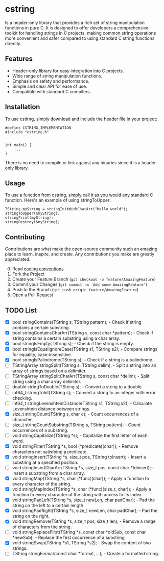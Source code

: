 # cstring
Is a header-only library that provides a rich set of string manipulation functions in pure C. It is designed to offer developers a comprehensive toolkit for handling strings in C projects, making common string operations more convenient and safer compared to using standard C string functions directly.

## Features

- Header-only library for easy integration into C projects.
- Wide range of string manipulation functions.
- Emphasis on safety and performance.
- Simple and clear API for ease of use.
- Compatible with standard C compilers.

## Installation

To use cstirng, simply download and include the header file in your project:
```
#define CSTRING_IMPLEMENTATION
#include "cstring.h"


int main() {
    ...
}
```
There is no need to compile or link against any binaries since it is a header-only library.

## Usage

To use a function from cstring, simply call it as you would any standard C function. Here's an example of using stringToUpper:
```
TString myString = stringInitWithCharArr("hello world");
stringToUpper(&myString);
stringPrint(myString);
stringDestroy(&myString);
```

## Contributing

Contributions are what make the open-source community such an amazing place to learn, inspire, and create. Any contributions you make are greatly appreciated.

0. Read [coding conventions](https://github.com/Tnirpps/cstring/blob/main/CONTRIBUTING.md)
1. Fork the Project
2. Create your Feature Branch (`git checkout -b feature/AmazingFeature`)
3. Commit your Changes (`git commit -m 'Add some AmazingFeature'`)
4. Push to the Branch (`git push origin feature/AmazingFeature`)
5. Open a Pull Request

## TODO List

- [x] bool stringContains(TString s, TString pattern); - Check if string contains a certain substring.
- [x] bool stringContainsCharArr(TString s, const char *pattern); - Check if string contains a certain substring using a char array.
- [x] bool stringIsEmpty(TString s); - Check if the string is empty.
- [x] bool stringIsEqualIgnoreCase(TString s1, TString s2); - Compare strings for equality, case-insensitive.
- [x] bool stringIsPalindrome(TString s); - Check if a string is a palindrome.
- [ ] TStringArray stringSplit(TString s, TString delim); - Split a string into an array of strings based on a delimiter.
- [ ] TStringArray stringSplitCharArr(TString s, const char *delim); - Split string using a char array delimiter.
- [ ] double stringToDouble(TString s); - Convert a string to a double.
- [ ] int64_t stringToInt(TString s); - Convert a string to an integer with error checking.
- [ ] int64_t stringLevenshteinDistance(TString s1, TString s2); - Calculate Levenshtein distance between strings.
- [x] size_t stringCount(TString s, char c); - Count occurrences of a character.
- [ ] size_t stringCountSubstring(TString s, TString pattern); - Count occurrences of a substring.
- [ ] void stringCapitalize(TString *s); - Capitalize the first letter of each word.
- [x] void stringFilter(TString *s, bool (*predicate)(char)); - Remove characters not satisfying a predicate.
- [x] void stringInsert(TString *s, size_t pos, TString toInsert); - Insert a substring at a specified position.
- [ ] void stringInsertCharArr(TString *s, size_t pos, const char *toInsert); - Insert a substring from a char array.
- [x] void stringMap(TString *s, char (*func)(char)); - Apply a function to every character of the string.
- [x] void stringMapIndex(TString *s, char (*func)(size_t, char)); - Apply a function to every character of the string with access to its index.
- [x] void stringPadLeft(TString *s, size_t newLen, char padChar); - Pad the string on the left to a certain length.
- [x] void stringPadRight(TString *s, size_t newLen, char padChar); - Pad the string on the right.
- [x] void stringRemove(TString *s, size_t pos, size_t len); - Remove a range of characters from the string.
- [ ] void stringReplaceFirst(TString *s, const char *oldSub, const char *newSub); - Replace the first occurrence of a substring.
- [x] void stringSwap(TString *s1, TString *s2); - Swap the content of two strings.
- [ ] TString stringFormat(const char *format, ...); - Create a formatted string.
